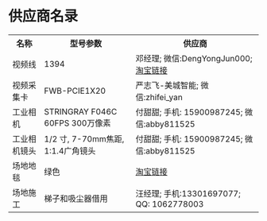 <h1>供应商名录</h1>
<table>
<tr>
<th>名称</th><th>型号参数</th><th>供应商</th>
</tr>

<tr>
    <td>视频线</td>
    <td>1394</td>
    <td>
        邓经理; 微信:DengYongJun000; <a href="https://detail.tmall.com/item.htm?id=538995943137&spm=a1z09.2.0.0.79432e8dZ5Ibii&_u=l863lcnce8f&sku_properties=1627207:28341">淘宝链接</a>
    </td>
</tr>

<tr>
    <td>视频采集卡</td>
    <td>FWB-PCIE1X20</td>
    <td>
        严志飞-美城智能; 微信:zhifei_yan
    </td>
</tr>

<tr>
    <td>工业相机</td>
    <td>STRINGRAY F046C 60FPS 300万像素</td>
    <td>
        付甜甜; 手机: 15900987245; 微信:abby811525
    </td>
</tr>

<tr>
    <td>工业相机镜头</td>
    <td>1/2 寸, 7-70mm焦距, 1:1.4广角镜头</td>
    <td>
        付甜甜; 手机: 15900987245; 微信:abby811525
    </td>
</tr>

<tr>
    <td>场地地毯</td>
    <td>绿色</td>
    <td>
        <a href="https://item.taobao.com/item.htm?id=561617668821">淘宝链接</a>
    </td>
</tr>

<tr>
    <td>场地施工</td>
    <td>梯子和吸尘器借用</td>
    <td>
        汪经理; 手机:13301697077; QQ: 1062778003
    </td>
</tr>

</table>
